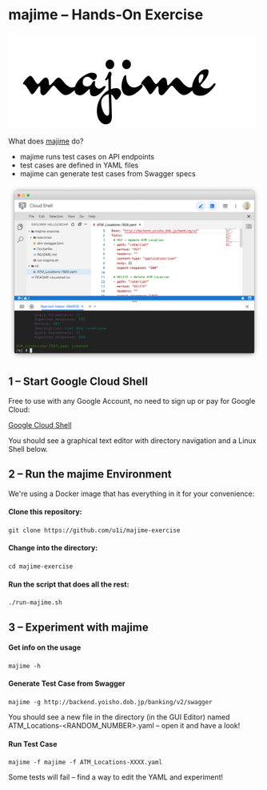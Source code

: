 # majime – Hands-On Exercise

![](./resources/majime-logo1.png)

What does [majime](https://github.com/u1i/majime) do?

* majime runs test cases on API endpoints
* test cases are defined in YAML files
* majime can generate test cases from Swagger specs

![](./resources/mex01.png)

## 1 – Start Google Cloud Shell

Free to use with any Google Account, no need to sign up or pay for Google Cloud:

[Google Cloud Shell](https://ssh.cloud.google.com/cloudshell/editor?hl=en_GB&fromcloudshell=true)

You should see a graphical text editor with directory navigation and a Linux Shell below.

## 2 – Run the majime Environment

We're using a Docker image that has everything in it for your convenience:

#### Clone this repository:

`git clone https://github.com/u1i/majime-exercise`

#### Change into the directory:

`cd majime-exercise`

#### Run the script that does all the rest:

`./run-majime.sh`

## 3 – Experiment with majime

#### Get info on the usage

`majime -h`

#### Generate Test Case from Swagger

`majime -g http://backend.yoisho.dob.jp/banking/v2/swagger`

You should see a new file in the directory (in the GUI Editor) named ATM_Locations-<RANDOM_NUMBER>.yaml – open it and have a look!

#### Run Test Case

`majime -f majime -f ATM_Locations-XXXX.yaml`

Some tests will fail – find a way to edit the YAML and experiment!